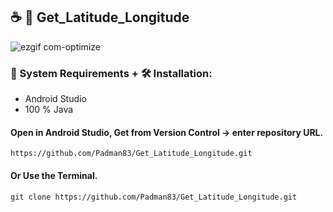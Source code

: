 ## ☕ 📱 Get_Latitude_Longitude

![ezgif com-optimize](https://user-images.githubusercontent.com/45048950/95470973-fb02e900-09b3-11eb-9a9d-7712e2349af0.gif)

### 🧰 System Requirements + 🛠️ Installation:

* Android Studio
* 100 % Java

#### Open in Android Studio, Get from Version Control -> enter repository URL.

```
https://github.com/Padman83/Get_Latitude_Longitude.git
```

#### Or Use the Terminal.

```
git clone https://github.com/Padman83/Get_Latitude_Longitude.git
